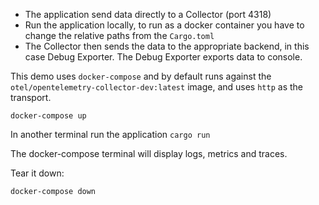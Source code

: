 * The application send data directly to a Collector (port 4318)
* Run the application locally, to run as a docker container you have to change the relative paths from the `Cargo.toml`
* The Collector then sends the data to the appropriate backend, in this case Debug Exporter. The Debug Exporter exports data to console.

This demo uses `docker-compose` and by default runs against the `otel/opentelemetry-collector-dev:latest` image,
and uses `http` as the transport.

```shell
docker-compose up
```

In another terminal run the application `cargo run`

The docker-compose terminal will display logs, metrics and traces.

Tear it down:

```shell
docker-compose down
```


